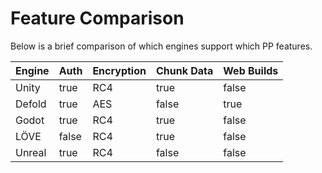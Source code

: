# Feature Comparison

Below is a brief comparison of which engines support which PP features.

<table><thead><tr><th>Engine</th><th data-type="checkbox">Auth</th><th>Encryption</th><th data-type="checkbox">Chunk Data</th><th data-type="checkbox">Web Builds</th></tr></thead><tbody><tr><td>Unity</td><td>true</td><td>RC4</td><td>true</td><td>false</td></tr><tr><td>Defold</td><td>true</td><td>AES</td><td>false</td><td>true</td></tr><tr><td>Godot</td><td>true</td><td>RC4</td><td>true</td><td>false</td></tr><tr><td>LÖVE</td><td>false</td><td>RC4</td><td>true</td><td>false</td></tr><tr><td>Unreal</td><td>true</td><td>RC4</td><td>false</td><td>false</td></tr></tbody></table>


